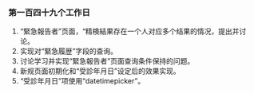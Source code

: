 ### 第一百四十九个工作日
1. “緊急報告者”页面，“精検結果存在一个人对应多个结果的情况，提出并讨论。
2. 实现对“緊急履歴”字段的查询。
3. 讨论学习并实现“緊急報告者”页面查询条件保持的问题。
4. 新规页面初期化和“受診年月日”设定后的效果实现。
5. “受診年月日”项使用“datetimepicker”。